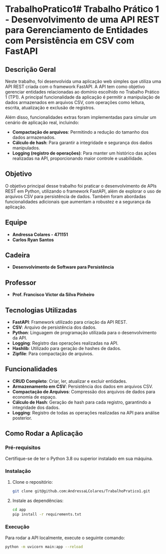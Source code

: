 # TrabalhoPratico1# Trabalho Prático 1 - Desenvolvimento de uma API REST para Gerenciamento de Entidades com Persistência em CSV com FastAPI

## Descrição Geral

Neste trabalho, foi desenvolvida uma aplicação web simples que utiliza uma API REST criada com o framework FastAPI. A API tem como objetivo gerenciar entidades relacionadas ao domínio escolhido no Trabalho Prático 1 (TP1). A principal funcionalidade da aplicação é permitir a manipulação de dados armazenados em arquivos CSV, com operações como leitura, escrita, atualização e exclusão de registros.

Além disso, funcionalidades extras foram implementadas para simular um cenário de aplicação real, incluindo:

- **Compactação de arquivos**: Permitindo a redução do tamanho dos dados armazenados.
- **Cálculo de hash**: Para garantir a integridade e segurança dos dados manipulados.
- **Logging (registro de operações)**: Para manter um histórico das ações realizadas na API, proporcionando maior controle e usabilidade.

## Objetivo

O objetivo principal desse trabalho foi praticar o desenvolvimento de APIs REST em Python, utilizando o framework FastAPI, além de explorar o uso de arquivos CSV para persistência de dados. Também foram abordadas funcionalidades adicionais que aumentam a robustez e a segurança da aplicação.

## Equipe

- **Andressa Colares - 471151**
- **Carlos Ryan Santos**

## Cadeira

- **Desenvolvimento de Software para Persistência**

## Professor

- **Prof. Francisco Victor da Silva Pinheiro**

## Tecnologias Utilizadas

- **FastAPI**: Framework utilizado para criação da API REST.
- **CSV**: Arquivo de persistência dos dados.
- **Python**: Linguagem de programação utilizada para o desenvolvimento da API.
- **Logging**: Registro das operações realizadas na API.
- **Hashlib**: Utilizado para geração de hashes de dados.
- **Zipfile**: Para compactação de arquivos.

## Funcionalidades

- **CRUD Completo**: Criar, ler, atualizar e excluir entidades.
- **Armazenamento em CSV**: Persistência dos dados em arquivos CSV.
- **Compactação de Arquivos**: Compressão dos arquivos de dados para economia de espaço.
- **Cálculo de Hash**: Geração de hash para cada registro, garantindo a integridade dos dados.
- **Logging**: Registro de todas as operações realizadas na API para análise posterior.

## Como Rodar a Aplicação

### Pré-requisitos

Certifique-se de ter o Python 3.8 ou superior instalado em sua máquina.

### Instalação

1. Clone o repositório:

    ```bash
    git clone git@github.com:AndressaLColares/TrabalhoPratico1.git
    ```

2. Instale as dependências:

    ```bash
    cd app
    pip install -r requirements.txt
    ```

### Execução

Para rodar a API localmente, execute o seguinte comando:

```bash
python -m uvicorn main:app --reload
